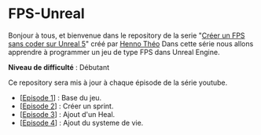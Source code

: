 # FPS-Unreal
 
Bonjour à tous, et bienvenue dans le repository de la serie "[Créer un FPS sans coder sur Unreal 5](https://www.youtube.com/watch?v=-wCMBJeIzA8&list=PLnEqQfz6t05bcTnTwlPD3vggSxyGTUZaw)" créé par [Henno Théo](https://github.com/NazioLT) Dans cette série nous allons apprendre à programmer un jeu de type FPS dans Unreal Engine.

**Niveau de difficulté** : Débutant

Ce repository sera mis à jour à chaque épisode de la série youtube.

- [[Episode 1](https://www.youtube.com/watch?v=-wCMBJeIzA8&list=PLnEqQfz6t05bcTnTwlPD3vggSxyGTUZaw)] : Base du jeu.
- [[Episode 2](https://www.youtube.com/watch?v=C5X82xn-7SU&list=PLnEqQfz6t05bcTnTwlPD3vggSxyGTUZaw&index=2)] : Créer un sprint.
- [[Episode 3](https://www.youtube.com/watch?v=XVxOX2usubk&list=PLnEqQfz6t05bcTnTwlPD3vggSxyGTUZaw&index=3)] : Ajout d'un Heal.
- [[Episode 4](https://www.youtube.com/watch?v=5gtVvp0Tlj0&list=PLnEqQfz6t05bcTnTwlPD3vggSxyGTUZaw&index=4)] : Ajout du systeme de vie.
